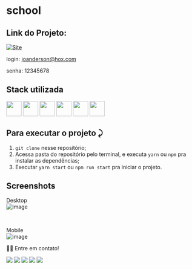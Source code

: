 # school

## Link do Projeto:

<a link href="https://school-joanderson337.vercel.app/" target="_blank">![Site](https://shields.io/badge/acessar-Site-green?&style=for-the-badge)</a>

login: joanderson@hox.com

senha: 12345678


## Stack utilizada
  <img width="40px" src="https://cdn.jsdelivr.net/gh/devicons/devicon/icons/html5/html5-original.svg" /> <img width="40px" src="https://cdn.jsdelivr.net/gh/devicons/devicon/icons/react/react-original.svg" />
<img width="40px" src="https://cdn.jsdelivr.net/gh/devicons/devicon/icons/css3/css3-original.svg" />
<img width="40px" src="https://cdn.jsdelivr.net/gh/devicons/devicon/icons/javascript/javascript-original.svg" />
<img width="40px" src="https://cdn.jsdelivr.net/gh/devicons/devicon/icons/firebase/firebase-plain-wordmark.svg" />
<img width="40px" src="https://cdn.jsdelivr.net/gh/devicons/devicon/icons/typescript/typescript-original.svg" />





## Para executar o projeto ⤸

1. `git clone` nesse repositório;
2. Acessa pasta do repositório pelo terminal, e executa `yarn` ou `npm` pra instalar as dependências;
3. Executar `yarn start` ou `npm run start` pra iniciar o projeto.



## Screenshots

Desktop
<br>
![image](https://user-images.githubusercontent.com/77758027/211789770-026e3a87-ceb6-4d75-9eb5-e460d47e61ee.png)


<br>

Mobile
<br>
![image](https://user-images.githubusercontent.com/77758027/211789829-ae25e388-2ef4-4e96-816d-c265425f6fe9.png)



👋🏽 Entre em contato!
<br/>

 <a href="https://api.whatsapp.com/send?phone=5581991431834" target="_blank"><img src="https://img.shields.io/badge/WhatsApp-25D366?style=for-the-badge&logo=whatsapp&logoColor=white" target="_blank"></a>
  <a href="https://www.instagram.com/joanderson1_/" target="_blank"><img src="https://img.shields.io/badge/-Instagram-%23E4405F?style=for-the-badge&logo=instagram&logoColor=white" target="_blank"></a>
  <a href = "mailto:jhonny_040996@hotmail.com"><img src="https://img.shields.io/badge/-Gmail-%23333?style=for-the-badge&logo=gmail&logoColor=white" target="_blank"></a>
  <a href="https://www.linkedin.com/in/joandersonsilva337/" target="_blank"><img src="https://img.shields.io/badge/-LinkedIn-%230077B5?style=for-the-badge&logo=linkedin&logoColor=white" target="_blank"></a>
   <a href="https://jon-six.vercel.app/" target="_blank"><img src="https://img.shields.io/badge/bio.link-000000%7D?style=for-the-badge&logo=biolink&logoColor=white"></a>

